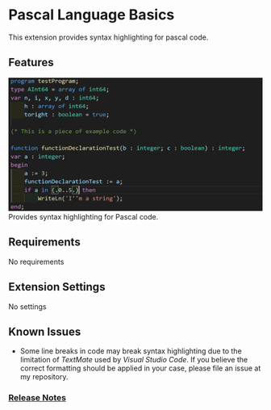 # Pascal Language Basics

This extension provides syntax highlighting for pascal code.

## Features
![A example program](images/testProgram.png)
Provides syntax highlighting for Pascal code.

## Requirements
No requirements

## Extension Settings
No settings

## Known Issues
* Some line breaks in code may break syntax highlighting due to the limitation of _TextMate_ used by _Visual Studio Code_. If you believe the correct formatting should be applied in your case, please file an issue at my repository.  

### [Release Notes](CHANGELOG.md)